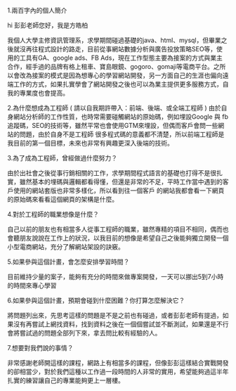 
1.兩百字內的個人簡介

hi 彭彭老師您好，我是方皓柏

我個人大學主修資訊管理系，求學期間碰過基礎的java、html、mysql，但畢業之後就沒再往程式設計的路走，目前從事網站數據分析與廣告投放策略SEO等，使用的工具有GA、google ads、FB Ads，現在工作型態主要為接案的方式與業主合作，經手過的品牌有格上租車、寶島眼鏡、gogoro、gomaji等電商平台。之所以會改為接案的模式是因為想專心的學習網站開發，另一方面自己的生涯也偏向遠端工作的方式，如果扎實學會了網站開發之後也可以為業主提供更多服務方式，自我的專業度也會提高。

2.為什麼想成為工程師 ( 請以自我期許帶入：前端、後端、或全端工程師 )
由於自身網站分析師的工作性質，也時常需要碰觸網站的原始碼，例如埋設Google 與 fb追蹤碼，SEO的技術等，雖然平常也會使用GTM來埋設，但偶而客戶會問一些網站的問題，由於自身不是工程師
很多程式碼的意義都不清楚，所以前端工程師是我目前的第一個目標，未來也非常有興趣更深入後端的技術。

3.為了成為工程師，曾經做過什麼努力？

由於出社會之後從事行銷相關的工作，求學期間程式語言的基礎也打得不是很扎實，雖然基本的埋碼與邏輯都看得懂，但還是非常的不足，平時工作當中遇到的客戶使用的網站套版也非常多樣化，所以看到往一個客戶
的網站我都會看一下網頁的原始碼來看看這個網頁的架構是什麼。


4.對於工程師的職業想像是什麼？

自己以前的朋友也有相當多人從事工程師的職業，雖然專精的項目不相同，偶而也會聽朋友說說在工作上的狀況，以我目前的想像是希望自己之後能夠獨立開發一個小型電商網站，充分了解網站架設的訣竅。


5.如果參與這個計畫，會怎麼安排學習時間？

目前維持少量的案子，能夠有充分的時間來做專案開發，一天可以挪出5到7小時的時間來專心學習

6.如果參與這個計畫，預期會碰到什麼困難？你打算怎麼解決它？

將問題列出來，先思考這樣的問題是不是之前也有碰過，或者彭彭老師有提過，如果沒有再嘗試上網找資料，找到資料之後在一個個嘗試並不斷測試，如果還是不行會將嘗試過的問題全部列下來，拿去問比較有經驗的人。

7.想要對我們說的事情？

非常感謝老師開這樣的課程，網路上有相當多的課程，但像彭彭這樣結合實戰開發的卻相當少，對於我們這種以工作過一段時間的人非常的實用，希望能夠過這半年扎實的練習讓自己的專業能夠更上一層樓。

